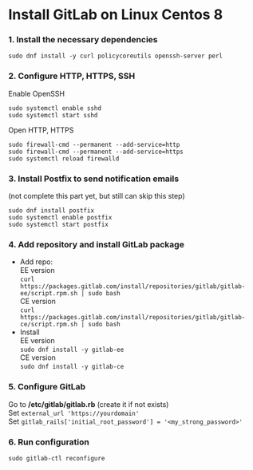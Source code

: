 # Install GitLab on Linux Centos 8
### 1. Install the necessary dependencies
`sudo dnf install -y curl policycoreutils openssh-server perl`
### 2. Configure HTTP, HTTPS, SSH
Enable OpenSSH
```
sudo systemctl enable sshd
sudo systemctl start sshd
```
Open HTTP, HTTPS
```
sudo firewall-cmd --permanent --add-service=http
sudo firewall-cmd --permanent --add-service=https
sudo systemctl reload firewalld
```
### 3. Install Postfix to send notification emails
(not complete this part yet, but still can skip this step)
```
sudo dnf install postfix
sudo systemctl enable postfix
sudo systemctl start postfix
```
### 4. Add repository and install GitLab package
* Add repo: <br>
EE version <br>
`curl https://packages.gitlab.com/install/repositories/gitlab/gitlab-ee/script.rpm.sh | sudo bash` <br>
CE version <br>
`curl https://packages.gitlab.com/install/repositories/gitlab/gitlab-ce/script.rpm.sh | sudo bash` <br>
* Install <br>
EE version <br>
`sudo dnf install -y gitlab-ee` <br>
CE version <br>
`sudo dnf install -y gitlab-ce` <br>
### 5. Configure GitLab
Go to **/etc/gitlab/gitlab.rb** (create it if not exists) <br>
Set `external_url 'https://yourdomain'` <br>
Set `gitlab_rails['initial_root_password'] = '<my_strong_password>'` <br>
### 6. Run configuration
`sudo gitlab-ctl reconfigure`
